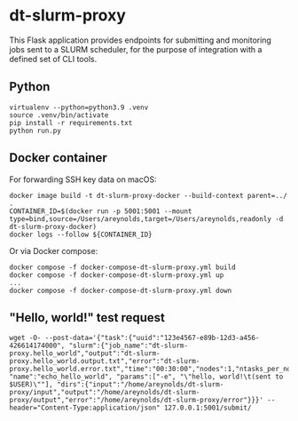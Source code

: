 # dt-slurm-proxy

This Flask application provides endpoints for submitting and monitoring 
jobs sent to a SLURM scheduler, for the purpose of integration with a
defined set of CLI tools.

## Python

```
virtualenv --python=python3.9 .venv
source .venv/bin/activate
pip install -r requirements.txt
python run.py
```

## Docker container

For forwarding SSH key data on macOS:

```
docker image build -t dt-slurm-proxy-docker --build-context parent=../ .
CONTAINER_ID=$(docker run -p 5001:5001 --mount type=bind,source=/Users/areynolds,target=/Users/areynolds,readonly -d dt-slurm-proxy-docker)
docker logs --follow ${CONTAINER_ID}
```

Or via Docker compose:

```
docker compose -f docker-compose-dt-slurm-proxy.yml build
docker compose -f docker-compose-dt-slurm-proxy.yml up
...
docker compose -f docker-compose-dt-slurm-proxy.yml down
```

## "Hello, world!" test request

```
wget -O- --post-data='{"task":{"uuid":"123e4567-e89b-12d3-a456-426614174000", "slurm":{"job_name":"dt-slurm-proxy.hello_world","output":"dt-slurm-proxy.hello_world.output.txt","error":"dt-slurm-proxy.hello_world.error.txt","time":"00:30:00","nodes":1,"ntasks_per_node":1,"cpus_per_task":1,"mem":"1G","partition":"queue1"}, "name":"echo_hello_world", "params":["-e", "\"hello, world!\t(sent to $USER)\""], "dirs":{"input":"/home/areynolds/dt-slurm-proxy/input","output":"/home/areynolds/dt-slurm-proxy/output","error":"/home/areynolds/dt-slurm-proxy/error"}}}' --header="Content-Type:application/json" 127.0.0.1:5001/submit/
```